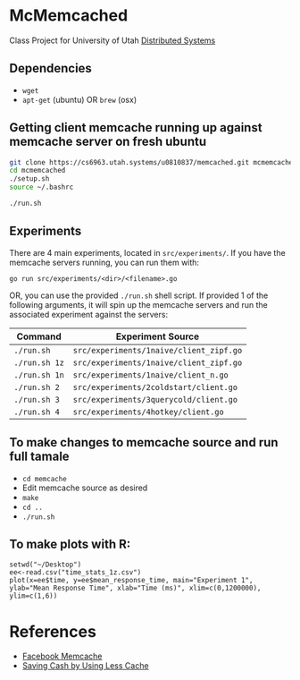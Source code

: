 # McMemcached
Class Project for University of Utah [Distributed Systems](http://www.cs.utah.edu/~stutsman/cs6963)


## Dependencies
* `wget`
* `apt-get` (ubuntu) OR `brew` (osx)


## Getting client memcache running up against memcache server on fresh ubuntu

```sh
git clone https://cs6963.utah.systems/u0810837/memcached.git mcmemcached
cd mcmemcached
./setup.sh
source ~/.bashrc

./run.sh
```


## Experiments

There are 4 main experiments, located in `src/experiments/`. If you have the
memcache servers running, you can run them with:

```
go run src/experiments/<dir>/<filename>.go
```

OR, you can use the provided `./run.sh` shell script. If provided 1 of the
following arguments, it will spin up the memcache servers and run the associated
experiment against the servers:

| Command | Experiment Source |
| --- | --- |
| `./run.sh` | `src/experiments/1naive/client_zipf.go` |
| `./run.sh 1z` | `src/experiments/1naive/client_zipf.go` |
| `./run.sh 1n` | `src/experiments/1naive/client_n.go` |
| `./run.sh 2` | `src/experiments/2coldstart/client.go` |
| `./run.sh 3` | `src/experiments/3querycold/client.go` |
| `./run.sh 4` | `src/experiments/4hotkey/client.go` |


## To make changes to memcache source and run full tamale
* `cd memcache`
* Edit memcache source as desired
* `make`
* `cd ..`
* `./run.sh`


## To make plots with R:

```
setwd("~/Desktop")
ee<-read.csv("time_stats_1z.csv")
plot(x=ee$time, y=ee$mean_response_time, main="Experiment 1", ylab="Mean Response Time", xlab="Time (ms)", xlim=c(0,1200000), ylim=c(1,6))
```


# References
* [Facebook Memcache](http://www.cs.utah.edu/~stutsman/cs6963/public/papers/memcached.pdf)
* [Saving Cash by Using Less Cache](http://www.cs.cmu.edu/~harchol/Papers/HotCloud12.pdf)
